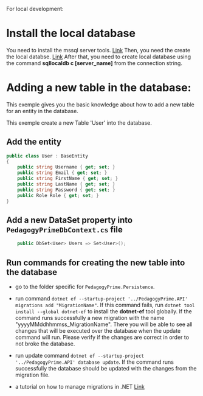 For local development:

# Install the local database
You need to install the mssql server tools. [Link](https://www.youtube.com/watch?v=P6y0R3XzWlc&ab_channel=AmitThinks)
Then, you need the create the local databse. [Link](https://www.youtube.com/watch?v=_12OOgKzi7I&ab_channel=AVKDigital)
After that, you need to create local database using the command **sqllocaldb c [server_name]** from the connection string.
# Adding a new table in the database:
This exemple gives you the basic knowledge about how to add a new table for an entity in the database. 

This exemple create a new Table 'User' into the database.
## Add the entity
```c#
public class User : BaseEntity
{
	public string Username { get; set; }
	public string Email { get; set; }
	public string FirstName { get; set; }
	public string LastName { get; set; }
	public string Password { get; set; }
	public Role Role { get; set; }
}
```

## Add a new DataSet property into `PedagogyPrimeDbContext.cs` file
```c#
    public DbSet<User> Users => Set<User>();
```

## Run commands for creating the new table into the database
- go to the folder specific for `PedagogyPrime.Persistence`.

- run command `dotnet ef --startup-project '../PedagogyPrime.API' migrations add "MigrationName"`. If this command fails, run `dotnet tool install --global dotnet-ef` to install the **dotnet-ef** tool globally. If the command runs successfully a new migration with the name "yyyyMMddhhmmss_MigrationName". There you will be able to see all changes that will be executed over the database when the update command will run. Please verify if the changes are correct in order to not broke the database.

- run update command `dotnet ef --startup-project '../PedagogyPrime.API' database update`. If the command runs successfully the database should be updated with the changes from the migration file.

- a tutorial on how to manage migrations in .NET [Link](https://www.youtube.com/watch?v=sWhAk2kIBtk&ab_channel=OpariucRaresIoan)